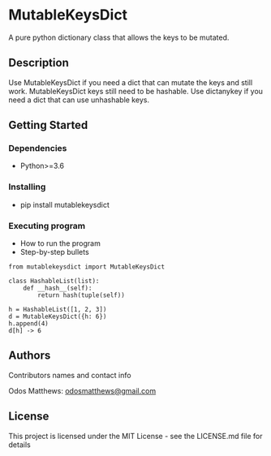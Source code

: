 # MutableKeysDict

A pure python dictionary class that allows the keys to be mutated.

## Description

Use MutableKeysDict if you need a dict that can mutate the keys and still work.
MutableKeysDict keys still need to be hashable. Use dictanykey if you need a dict that can use unhashable keys.

## Getting Started

### Dependencies

* Python>=3.6

### Installing

* pip install mutablekeysdict

### Executing program

* How to run the program
* Step-by-step bullets
```
from mutablekeysdict import MutableKeysDict

class HashableList(list):
    def __hash__(self):
        return hash(tuple(self))

h = HashableList([1, 2, 3])
d = MutableKeysDict({h: 6})
h.append(4)
d[h] -> 6

```

## Authors

Contributors names and contact info

Odos Matthews: odosmatthews@gmail.com

## License

This project is licensed under the MIT License - see the LICENSE.md file for details
